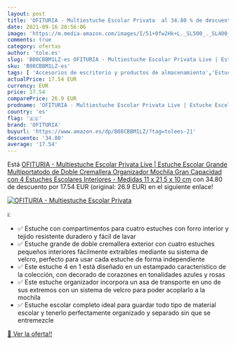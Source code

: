 ```yaml
---
layout: post
title: 'OFITURIA - Multiestuche Escolar Privata  al 34.80 % de descuento'
date: 2021-09-16 20:56:06
image: 'https://m.media-amazon.com/images/I/51+0fw2Hk+L._SL500_._SL400_.jpg'
comments: true
category: ofertas
author: 'tole.es'
slug: 'B08CBBM1LZ-es OFITURIA - Multiestuche Escolar Privata Live | Estuche...'
sku: 'B08CBBM1LZ-es'
tags: [ 'Accesorios de escritorio y productos de almacenamiento','Estuches escolares','Material de oficina','Materiales, organizadores y dispensadores de escritorio','Oficina y papelería','escolar','mochila','ofituria', ]
actualPrice: 17.54 EUR
currency: EUR
price: 17.54
comparePrice: 26.9 EUR
prodname: 'OFITURIA - Multiestuche Escolar Privata Live | Estuche Escolar Grande Multiportatodo de Doble Cremallera  Organizador Mochila Gran Capacidad con 4 Estuches Escolares Interiores - Medidas 11 x 21 5 x 10 cm'
country: 'es'
flag: '🇪🇸'
brand: 'OFITURIA'
buyurl: 'https://www.amazon.es/dp/B08CBBM1LZ/?tag=tolees-21'
descuento: '34.80'
average: '17.54'
---
```


Está [OFITURIA - Multiestuche Escolar Privata Live | Estuche Escolar Grande Multiportatodo de Doble Cremallera  Organizador Mochila Gran Capacidad con 4 Estuches Escolares Interiores - Medidas 11 x 21 5 x 10 cm](https://www.amazon.es/dp/B08CBBM1LZ/?tag=tolees-21) con 34.80 de descuento por 17.54 EUR (original: 26.9 EUR) en el siguiente enlace!

[![OFITURIA - Multiestuche Escolar Privata ](https://m.media-amazon.com/images/I/51+0fw2Hk+L._SL500_._SL400_.jpg)](https://www.amazon.es/dp/B08CBBM1LZ/?tag=tolees-21)

ℹ️:

- ✅ Estuche con compartimentos para cuatro estuches con forro interior y tejido resistente duradero y fácil de lavar
- ✅ Estuche grande de doble cremallera exterior con cuatro estuches pequeños interiores fácilmente extraíbles mediante su sistema de velcro, perfecto para usar cada estuche de forma independiente
- ✅ Este estuche 4 en 1 está diseñado en un estampado característico de la colección, con decorado de corazones en tonalidades azules y rosas
- ✅ Este estuche organizador incorpora un asa de transporte en uno de sus extremos con un sistema de velcro para poder acoplarlo a la mochila
- ✅ Estuche escolar completo ideal para guardar todo tipo de material escolar y tenerlo perfectamente organizado y separado sin que se entremezcle

[🛒 Ver la oferta!!](https://www.amazon.es/dp/B08CBBM1LZ/?tag=tolees-21)
